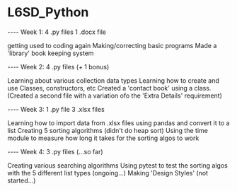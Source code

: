 # L6SD_Python
---- Week 1:
4 .py files
1 .docx file

getting used to coding again
Making/correcting basic programs
Made a 'library' book keeping system


---- Week 2:
4 .py files (+ 1 bonus)

Learning about various collection data types
Learning how to create and use Classes, constructors, etc
Created a 'contact book' using a class. (Created a second file with a variation ofo the 'Extra Details' requirement)


---- Week 3:
1 .py file
3 .xlsx files

Learning how to import data from .xlsx files using pandas and convert it to a list
Creating 5 sorting algorithms (didn't do heap sort)
Using the time module to measure how long it takes for the sorting algos to work


---- Week 4:
3 .py files 
(...so far)

Creating various searching algorithms
Using pytest to test the sorting algos with the 5 different list types (ongoing...)
Making 'Design Styles' (not started...)